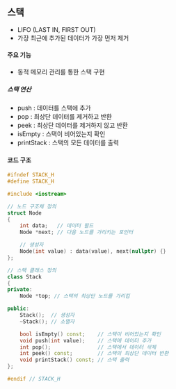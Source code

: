 ## 스택
- LIFO (LAST IN, FIRST OUT)
- 가장 최근에 추가된 데이터가 가장 먼저 제거

#### 주요 기능
- 동적 메모리 관리를 통한 스택 구현

##### 스택 연산
- push : 데이터를 스택에 추가
- pop : 최상단 데이터를 제거하고 반환
- peek : 최상단 데이터를 제거하지 않고 반환
- isEmpty : 스택이 비어있는지 확인
- printStack : 스택의 모든 데이터를 출력


#### 코드 구조
``` cpp
#ifndef STACK_H
#define STACK_H

#include <iostream>

// 노드 구조체 정의
struct Node
{
    int data;   // 데이터 필드
    Node *next; // 다음 노드를 가리키는 포인터

    // 생성자
    Node(int value) : data(value), next(nullptr) {}
};

// 스택 클래스 정의
class Stack
{
private:
    Node *top; // 스택의 최상단 노드를 가리킴

public:
    Stack();  // 생성자
    ~Stack(); // 소멸자

    bool isEmpty() const;    // 스택이 비어있는지 확인
    void push(int value);    // 스택에 데이터 추가
    int pop();               // 스택에서 데이터 삭제
    int peek() const;        // 스택의 최상단 데이터 반환
    void printStack() const; // 스택 출력
};

#endif // STACK_H
```
